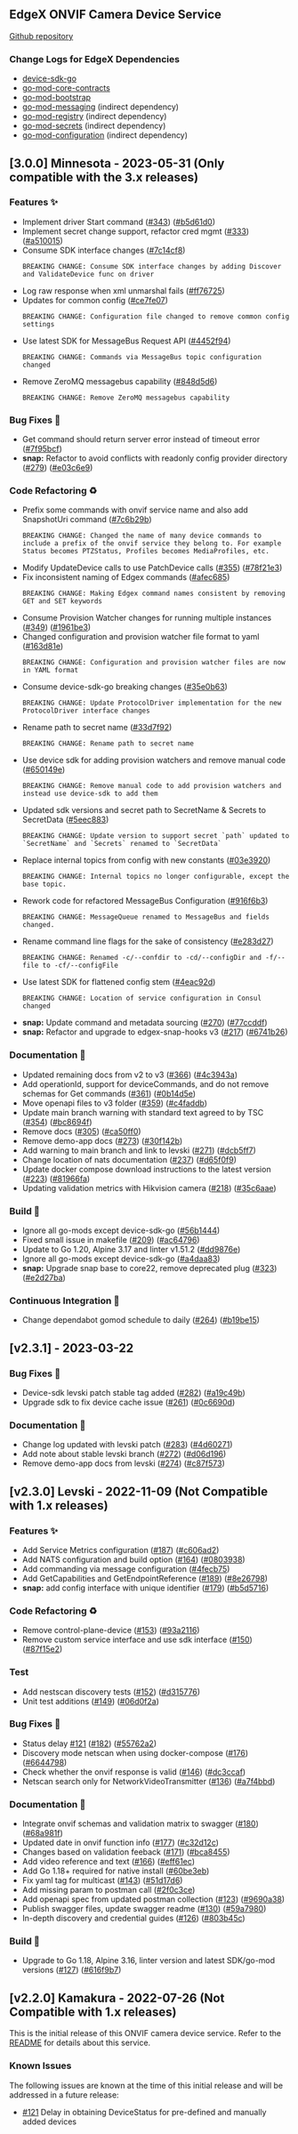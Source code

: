 
<a name="Onvif Camera Device Service (found in device-onvif-camera) Changelog"></a>
## EdgeX ONVIF Camera Device Service
[Github repository](https://github.com/edgexfoundry/device-onvif-camera)

### Change Logs for EdgeX Dependencies
- [device-sdk-go](https://github.com/edgexfoundry/device-sdk-go/blob/main/CHANGELOG.md)
- [go-mod-core-contracts](https://github.com/edgexfoundry/go-mod-core-contracts/blob/main/CHANGELOG.md)
- [go-mod-bootstrap](https://github.com/edgexfoundry/go-mod-bootstrap/blob/main/CHANGELOG.md)
- [go-mod-messaging](https://github.com/edgexfoundry/go-mod-messaging/blob/main/CHANGELOG.md) (indirect dependency)
- [go-mod-registry](https://github.com/edgexfoundry/go-mod-registry/blob/main/CHANGELOG.md)  (indirect dependency)
- [go-mod-secrets](https://github.com/edgexfoundry/go-mod-secrets/blob/main/CHANGELOG.md) (indirect dependency)
- [go-mod-configuration](https://github.com/edgexfoundry/go-mod-configuration/blob/main/CHANGELOG.md) (indirect dependency)

## [3.0.0] Minnesota - 2023-05-31 (Only compatible with the 3.x releases)

### Features ✨
- Implement driver Start command ([#343](https://github.com/edgexfoundry/device-onvif-camera/issues/343)) ([#b5d61d0](https://github.com/edgexfoundry/device-onvif-camera/commits/b5d61d0))
- Implement secret change support, refactor cred mgmt ([#333](https://github.com/edgexfoundry/device-onvif-camera/issues/333)) ([#a510015](https://github.com/edgexfoundry/device-onvif-camera/commits/a510015))
- Consume SDK interface changes ([#7c14cf8](https://github.com/edgexfoundry/device-onvif-camera/commits/7c14cf8))
  ```text
  BREAKING CHANGE: Consume SDK interface changes by adding Discover and ValidateDevice func on driver
  ``` 
- Log raw response when xml unmarshal fails ([#ff76725](https://github.com/edgexfoundry/device-onvif-camera/commits/ff76725))
- Updates for common config ([#ce7fe07](https://github.com/edgexfoundry/device-onvif-camera/commits/ce7fe07))
  ```text
  BREAKING CHANGE: Configuration file changed to remove common config settings
  ``` 
- Use latest SDK for MessageBus Request API ([#4452f94](https://github.com/edgexfoundry/device-onvif-camera/commits/4452f94))
  ```text
  BREAKING CHANGE: Commands via MessageBus topic configuration changed
  ``` 
- Remove ZeroMQ messagebus capability ([#848d5d6](https://github.com/edgexfoundry/device-onvif-camera/commits/848d5d6))
  ```text
  BREAKING CHANGE: Remove ZeroMQ messagebus capability
  ```  
  
### Bug Fixes 🐛
- Get command should return server error instead of timeout error ([#7f95bcf](https://github.com/edgexfoundry/device-onvif-camera/commits/7f95bcf))
- **snap:** Refactor to avoid conflicts with readonly config provider directory ([#279](https://github.com/edgexfoundry/device-onvif-camera/issues/279)) ([#e03c6e9](https://github.com/edgexfoundry/device-onvif-camera/commits/e03c6e9))

### Code Refactoring ♻
- Prefix some commands with onvif service name and also add SnapshotUri command ([#7c6b29b](https://github.com/edgexfoundry/device-onvif-camera/commits/7c6b29b))
  ```text
  BREAKING CHANGE: Changed the name of many device commands to include a prefix of the onvif service they belong to. For example Status becomes PTZStatus, Profiles becomes MediaProfiles, etc.
  ``` 
- Modify UpdateDevice calls to use PatchDevice calls ([#355](https://github.com/edgexfoundry/device-onvif-camera/issues/355)) ([#78f21e3](https://github.com/edgexfoundry/device-onvif-camera/commits/78f21e3))
- Fix inconsistent naming of Edgex commands ([#afec685](https://github.com/edgexfoundry/device-onvif-camera/commits/afec685))
  ```text
  BREAKING CHANGE: Making Edgex command names consistent by removing GET and SET keywords
  ```
- Consume Provision Watcher changes for running multiple instances ([#349](https://github.com/edgexfoundry/device-onvif-camera/issues/349)) ([#1961be3](https://github.com/edgexfoundry/device-onvif-camera/commits/1961be3))
- Changed configuration and provision watcher file format to yaml ([#163d81e](https://github.com/edgexfoundry/device-onvif-camera/commits/163d81e))
  ```text
  BREAKING CHANGE: Configuration and provision watcher files are now in YAML format
  ``` 
- Consume device-sdk-go breaking changes ([#35e0b63](https://github.com/edgexfoundry/device-onvif-camera/commits/35e0b63))
  ```text
  BREAKING CHANGE: Update ProtocolDriver implementation for the new ProtocolDriver interface changes
  ```
- Rename path to secret name ([#33d7f92](https://github.com/edgexfoundry/device-onvif-camera/commits/33d7f92))
  ```text
  BREAKING CHANGE: Rename path to secret name
  ``` 
- Use device sdk for adding provision watchers and remove manual code ([#650149e](https://github.com/edgexfoundry/device-onvif-camera/commits/650149e))
  ```text
  BREAKING CHANGE: Remove manual code to add provision watchers and instead use device-sdk to add them
  ```
- Updated sdk versions and secret path to SecretName & Secrets to SecretData ([#5eec883](https://github.com/edgexfoundry/device-onvif-camera/commits/5eec883))
  ```text
  BREAKING CHANGE: Update version to support secret `path` updated to `SecretName` and `Secrets` renamed to `SecretData`
  ```
- Replace internal topics from config with new constants ([#03e3920](https://github.com/edgexfoundry/device-onvif-camera/commits/03e3920))
  ```text
  BREAKING CHANGE: Internal topics no longer configurable, except the base topic.
  ```
- Rework code for refactored MessageBus Configuration ([#916f6b3](https://github.com/edgexfoundry/device-onvif-camera/commits/916f6b3))
  ```text
  BREAKING CHANGE: MessageQueue renamed to MessageBus and fields changed.
  ```
- Rename command line flags for the sake of consistency ([#e283d27](https://github.com/edgexfoundry/device-onvif-camera/commits/e283d27))
  ```text
  BREAKING CHANGE: Renamed -c/--confdir to -cd/--configDir and -f/--file to -cf/--configFile
  ```
- Use latest SDK for flattened config stem ([#4eac92d](https://github.com/edgexfoundry/device-onvif-camera/commits/4eac92d))
  ```text
  BREAKING CHANGE: Location of service configuration in Consul changed
  ```
- **snap:** Update command and metadata sourcing ([#270](https://github.com/edgexfoundry/device-onvif-camera/issues/270)) ([#77ccddf](https://github.com/edgexfoundry/device-onvif-camera/commits/77ccddf))
- **snap:** Refactor and upgrade to edgex-snap-hooks v3 ([#217](https://github.com/edgexfoundry/device-onvif-camera/issues/217)) ([#6741b26](https://github.com/edgexfoundry/device-onvif-camera/commits/6741b26))

### Documentation 📖
- Updated remaining docs from v2 to v3 ([#366](https://github.com/edgexfoundry/device-onvif-camera/issues/366)) ([#4c3943a](https://github.com/edgexfoundry/device-onvif-camera/commits/4c3943a))
- Add operationId, support for deviceCommands, and do not remove schemas for Get commands ([#361](https://github.com/edgexfoundry/device-onvif-camera/issues/361)) ([#0b14d5e](https://github.com/edgexfoundry/device-onvif-camera/commits/0b14d5e))
- Move openapi files to v3 folder ([#359](https://github.com/edgexfoundry/device-onvif-camera/issues/359)) ([#c4faddb](https://github.com/edgexfoundry/device-onvif-camera/commits/c4faddb))
- Update main branch warning with standard text agreed to by TSC ([#354](https://github.com/edgexfoundry/device-onvif-camera/issues/354)) ([#bc8694f](https://github.com/edgexfoundry/device-onvif-camera/commits/bc8694f))
- Remove docs ([#305](https://github.com/edgexfoundry/device-onvif-camera/issues/305)) ([#ca50ff0](https://github.com/edgexfoundry/device-onvif-camera/commits/ca50ff0))
- Remove demo-app docs ([#273](https://github.com/edgexfoundry/device-onvif-camera/issues/273)) ([#30f142b](https://github.com/edgexfoundry/device-onvif-camera/commits/30f142b))
- Add warning to main branch and link to levski ([#271](https://github.com/edgexfoundry/device-onvif-camera/issues/271)) ([#dcb5ff7](https://github.com/edgexfoundry/device-onvif-camera/commits/dcb5ff7))
- Change location of nats documentation ([#237](https://github.com/edgexfoundry/device-onvif-camera/issues/237)) ([#d65f0f9](https://github.com/edgexfoundry/device-onvif-camera/commits/d65f0f9))
- Update docker compose download instructions to the latest version ([#223](https://github.com/edgexfoundry/device-onvif-camera/issues/223)) ([#81966fa](https://github.com/edgexfoundry/device-onvif-camera/commits/81966fa))
- Updating validation metrics with  Hikvision camera ([#218](https://github.com/edgexfoundry/device-onvif-camera/issues/218)) ([#35c6aae](https://github.com/edgexfoundry/device-onvif-camera/commits/35c6aae))

### Build 👷
- Ignore all go-mods except device-sdk-go ([#56b1444](https://github.com/edgexfoundry/device-onvif-camera/commits/56b1444))
- Fixed small issue in makefile ([#209](https://github.com/edgexfoundry/device-onvif-camera/issues/209)) ([#ac64796](https://github.com/edgexfoundry/device-onvif-camera/commits/ac64796))
- Update to Go 1.20, Alpine 3.17 and linter v1.51.2 ([#dd9876e](https://github.com/edgexfoundry/device-onvif-camera/commits/dd9876e))
- Ignore all go-mods except device-sdk-go ([#a4daa83](https://github.com/edgexfoundry/device-onvif-camera/commits/a4daa83))
- **snap:** Upgrade snap base to core22, remove deprecated plug ([#323](https://github.com/edgexfoundry/device-onvif-camera/issues/323)) ([#e2d27ba](https://github.com/edgexfoundry/device-onvif-camera/commits/e2d27ba))

### Continuous Integration 🔄
- Change dependabot gomod schedule to daily ([#264](https://github.com/edgexfoundry/device-onvif-camera/issues/264)) ([#b19be15](https://github.com/edgexfoundry/device-onvif-camera/commits/b19be15))


## [v2.3.1] - 2023-03-22

### Bug Fixes 🐛
- Device-sdk levski patch stable tag added ([#282](https://github.com/edgexfoundry/device-onvif-camera/issues/282)) ([#a19c49b](https://github.com/edgexfoundry/device-onvif-camera/commits/a19c49b))
- Upgrade sdk to fix device cache issue ([#261](https://github.com/edgexfoundry/device-onvif-camera/issues/261)) ([#0c6690d](https://github.com/edgexfoundry/device-onvif-camera/commits/0c6690d))

### Documentation 📖
- Change log updated with levski patch ([#283](https://github.com/edgexfoundry/device-onvif-camera/issues/283)) ([#4d60271](https://github.com/edgexfoundry/device-onvif-camera/commits/4d60271))
- Add note about stable levski branch ([#272](https://github.com/edgexfoundry/device-onvif-camera/issues/272)) ([#d06d196](https://github.com/edgexfoundry/device-onvif-camera/commits/d06d196))
- Remove demo-app docs from levski ([#274](https://github.com/edgexfoundry/device-onvif-camera/issues/274)) ([#c87f573](https://github.com/edgexfoundry/device-onvif-camera/commits/c87f573))


## [v2.3.0] Levski - 2022-11-09 (Not Compatible with 1.x releases)

### Features ✨

- Add Service Metrics configuration ([#187](https://github.com/edgexfoundry/device-onvif-camera/issues/187)) ([#c606ad2](https://github.com/edgexfoundry/device-onvif-camera/commits/c606ad2))
- Add NATS configuration and build option ([#164](https://github.com/edgexfoundry/device-onvif-camera/issues/164)) ([#0803938](https://github.com/edgexfoundry/device-onvif-camera/commits/0803938))
- Add commanding via message configuration ([#4fecb75](https://github.com/edgexfoundry/device-onvif-camera/commits/4fecb75))
- Add GetCapabilities and GetEndpointReference ([#189](https://github.com/edgexfoundry/device-onvif-camera/issues/189)) ([#8e26798](https://github.com/edgexfoundry/device-onvif-camera/commits/8e26798))
- **snap:** add config interface with unique identifier ([#179](https://github.com/edgexfoundry/device-onvif-camera/issues/179)) ([#b5d5716](https://github.com/edgexfoundry/device-onvif-camera/commits/b5d5716))

### Code Refactoring ♻

- Remove control-plane-device ([#153](https://github.com/edgexfoundry/device-onvif-camera/issues/153)) ([#93a2116](https://github.com/edgexfoundry/device-onvif-camera/commits/93a2116))
- Remove custom service interface and use sdk interface ([#150](https://github.com/edgexfoundry/device-onvif-camera/issues/150)) ([#87f15e2](https://github.com/edgexfoundry/device-onvif-camera/commits/87f15e2))

### Test

- Add nestscan discovery tests ([#152](https://github.com/edgexfoundry/device-onvif-camera/issues/152)) ([#d315776](https://github.com/edgexfoundry/device-onvif-camera/commits/d315776))
- Unit test additions ([#149](https://github.com/edgexfoundry/device-onvif-camera/issues/149)) ([#06d0f2a](https://github.com/edgexfoundry/device-onvif-camera/commits/06d0f2a))

### Bug Fixes 🐛

- Status delay [#121](https://github.com/edgexfoundry/device-onvif-camera/issues/121) ([#182](https://github.com/edgexfoundry/device-onvif-camera/issues/182)) ([#55762a2](https://github.com/edgexfoundry/device-onvif-camera/commits/55762a2))
- Discovery mode netscan when using docker-compose ([#176](https://github.com/edgexfoundry/device-onvif-camera/issues/176)) ([#6644798](https://github.com/edgexfoundry/device-onvif-camera/commits/6644798))
- Check whether the onvif response is valid ([#146](https://github.com/edgexfoundry/device-onvif-camera/issues/146)) ([#dc3ccaf](https://github.com/edgexfoundry/device-onvif-camera/commits/dc3ccaf))
- Netscan search only for NetworkVideoTransmitter ([#136](https://github.com/edgexfoundry/device-onvif-camera/issues/136)) ([#a7f4bbd](https://github.com/edgexfoundry/device-onvif-camera/commits/a7f4bbd))

### Documentation 📖

- Integrate onvif schemas and validation matrix to swagger ([#180](https://github.com/edgexfoundry/device-onvif-camera/issues/180)) ([#68a981f](https://github.com/edgexfoundry/device-onvif-camera/commits/68a981f))
- Updated date in onvif function info ([#177](https://github.com/edgexfoundry/device-onvif-camera/issues/177)) ([#c32d12c](https://github.com/edgexfoundry/device-onvif-camera/commits/c32d12c))
- Changes based on validation feeback ([#171](https://github.com/edgexfoundry/device-onvif-camera/issues/171)) ([#bca8455](https://github.com/edgexfoundry/device-onvif-camera/commits/bca8455))
- Add video reference and text ([#166](https://github.com/edgexfoundry/device-onvif-camera/issues/166)) ([#eff61ec](https://github.com/edgexfoundry/device-onvif-camera/commits/eff61ec))
- Add Go 1.18+ required for native install ([#60be3eb](https://github.com/edgexfoundry/device-onvif-camera/commits/60be3eb))
- Fix yaml tag for multicast ([#143](https://github.com/edgexfoundry/device-onvif-camera/issues/143)) ([#51d17d6](https://github.com/edgexfoundry/device-onvif-camera/commits/51d17d6))
- Add missing param to postman call ([#2f0c3ce](https://github.com/edgexfoundry/device-onvif-camera/commits/2f0c3ce))
- Add openapi spec from updated postman collection ([#123](https://github.com/edgexfoundry/device-onvif-camera/issues/123)) ([#9690a38](https://github.com/edgexfoundry/device-onvif-camera/commits/9690a38))
- Publish swagger files, update swagger readme ([#130](https://github.com/edgexfoundry/device-onvif-camera/issues/130)) ([#59a7980](https://github.com/edgexfoundry/device-onvif-camera/commits/59a7980))
- In-depth discovery and credential guides ([#126](https://github.com/edgexfoundry/device-onvif-camera/issues/126)) ([#803b45c](https://github.com/edgexfoundry/device-onvif-camera/commits/803b45c))

### Build 👷

- Upgrade to Go 1.18, Alpine 3.16, linter version and latest SDK/go-mod versions ([#127](https://github.com/edgexfoundry/device-onvif-camera/issues/127)) ([#616f9b7](https://github.com/edgexfoundry/device-onvif-camera/commits/616f9b7))


## [v2.2.0] Kamakura - 2022-07-26 (Not Compatible with 1.x releases)

This is the initial release of this ONVIF camera device service. Refer to the [README](https://github.com/edgexfoundry/device-onvif-camera/blob/v2.2.0/README.md) for details about this service.

### Known Issues 

The following issues are known at the time of this initial release and will be addressed in a future release:

-  [#121](https://github.com/edgexfoundry/device-onvif-camera/issues/121) Delay in obtaining DeviceStatus for pre-defined and manually added devices
